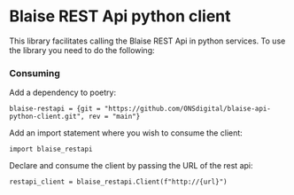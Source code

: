 # Blaise REST Api python client

This library facilitates calling the Blaise REST Api in python services. To use
the library you need to do the following:

### Consuming

Add a dependency to poetry:
```
blaise-restapi = {git = "https://github.com/ONSdigital/blaise-api-python-client.git", rev = "main"}
```

Add an import statement where you wish to consume the client:
```
import blaise_restapi
```

Declare and consume the client by passing the URL of the rest api:
```
restapi_client = blaise_restapi.Client(f"http://{url}")
```